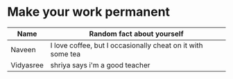 # Make your work permanent

| Name        | Random fact about yourself     |
|-------------|--------|
| Naveen      | I love coffee, but I occasionally cheat on it with some tea |
| Vidyasree   | shriya says i'm a good teacher   |
